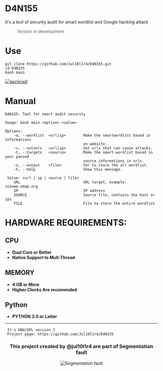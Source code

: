 

# D4N155
It's a tool of security audit for smart wordlist and Google hacking attack
> Version in development

# Use
```
git clone https://github.com/Jul10l1r4/D4N155.git
cd D4N155
bash main
```
[![asciicast](https://asciinema.org/a/222527.svg)](https://asciinema.org/a/222527)

# Manual
    D4N155: Tool for smart audit security

    Usage: bash main <option> <value>
    
    Options:
        -w, --wordlist  <url|ip>        Make the smartwordlist based in informations
                                        on website.
        -v, --vulners   <url|ip>        Get urls that can cause attacks.
        -t, --targets   <source>        Make the smart-wordlist based in your passed
                                        source informations in urls.
        -o, --output    <file>          For to store the all wordlist.
        -h, --help                      Show this mensage.

     Value: <url | ip | source | file>
        URL                             URL target, example: scanme.nmap.org
        IP                              IP address
        SOURCE                          Source file, contains the host or ips
        FILE                            File to store the entire wordlist
# HARDWARE REQUIREMENTS:
## CPU 
* **Dual Core or Better**
* **Native Support to Mull-Thread**
## MEMORY
* **4 GB or More**
* **Higher Clocks Are recomended**
## Python
* **PYTHON 3.0 or Latter**
***

     It's GNU/GPL version 3
     Project page: https://github.com/Jul10l1r4/D4N155

     
<h3 align="center">This project created by @jul10l1r4 are part of Segmentation fault</h3>
<p align="center">
		<img src="https://jul10l1r4.github.io/assets/segmentation-fault.png" alt="Segmentation fault">
</p>
